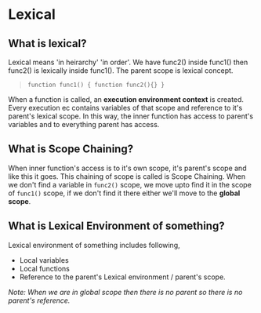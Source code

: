 # Lexical 

## What is lexical?
Lexical means 'in heirarchy' 'in order'. We have func2() inside func1() then func2() is lexically inside func1(). The parent scope is lexical concept.

><code>function func1() {  function func2(){}  }</code>

When a function is called, an **execution environment context** is created. Every execution ec contains variables of that scope and reference to it's parent's lexical scope. In this way, the inner function has access to parent's variables and to everything parent has access.

## What is Scope Chaining?
When inner function's access is to it's own scope, it's parent's scope and like this it goes. This chaining of scope is called is Scope Chaining.
When we don't find a variable in `func2()` scope, we move upto find it in the scope of `func1()` scope, if we don't find it there either we'll move to the **global scope**.

## What is Lexical Environment of something?
Lexical environment of something includes following,
  * Local variables
  * Local functions
  * Reference to the parent's Lexical environment / parent's scope.

  *Note: When we are in global scope then there is no parent so there is no parent's reference.*